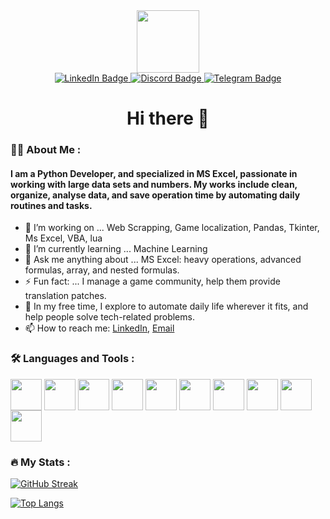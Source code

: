 <div id="header" align="center">
  <img src="https://media.giphy.com/media/M9gbBd9nbDrOTu1Mqx/giphy.gif" width="100"/>
</div>

<div id="badges" align="center">
  <a href="your-linkedin-URL">
    <img src="https://img.shields.io/badge/LinkedIn-blue?style=for-the-badge&logo=linkedin&logoColor=white" alt="LinkedIn Badge"/>
  </a>
  <a href="your-youtube-URL">
    <img src="https://img.shields.io/badge/Discord-blueviolet?style=for-the-badge&logo=discord&logoColor=white" alt="Discord Badge"/>
  </a>
  <a href="your-twitter-URL">
    <img src="https://img.shields.io/badge/Telegram-0088cc?style=for-the-badge&logo=telegram&logoColor=white" alt="Telegram Badge"/>
  </a>
</div>

<h1 align="center">Hi there 👋</h1>
<!--
<div align="center">
  <img src="https://media.giphy.com/media/dWesBcTLavkZuG35MI/giphy.gif" width="600" height="300"/>
</div>
-->

### :man_technologist: About Me :
#### I am a Python Developer, and specialized in MS Excel, passionate in working with large data sets and numbers. My works include clean, organize, analyse data, and save operation time by automating daily routines and tasks.

- 🔭 I’m working on ... Web Scrapping, Game localization, Pandas, Tkinter, Ms Excel, VBA, lua
- 🌱 I’m currently learning ... Machine Learning
- 💬 Ask me anything about ... MS Excel: heavy operations, advanced formulas, array, and nested formulas.
- ⚡ Fun fact: ... I manage a game community, help them provide translation patches.
- 🤾 In my free time, I explore to automate daily life wherever it fits, and help people solve tech-related problems.
- 📫 How to reach me: [LinkedIn](https://www.linkedin.com/in/girupakaran-thivaharan-605491254/), [Email](mailto:giru3091@yahoo.com)

### :hammer_and_wrench: Languages and Tools :
<a href="URL_REDIRECT" target="blank"><img align="center" src="https://img.icons8.com/color/512/python.png" height="50" /></a>
<a href="URL_REDIRECT" target="blank"><img align="center" src="https://img.icons8.com/color/512/ms-excel.png" height="50" /></a>
<a href="URL_REDIRECT" target="blank"><img align="center" src="https://img.icons8.com/color/512/pandas.png" height="50" /></a>
<a href="URL_REDIRECT" target="blank"><img align="center" src="https://img.icons8.com/color/512/numpy.png" height="50" /></a>
<a href="URL_REDIRECT" target="blank"><img align="center" src="https://img.icons8.com/color/512/selenium-test-automation.png" height="50" /></a>
<a href="URL_REDIRECT" target="blank"><img align="center" src="https://img.icons8.com/external-soft-fill-juicy-fish/512/external-sql-coding-and-development-soft-fill-soft-fill-juicy-fish.png" height="50" /></a>
<a href="URL_REDIRECT" target="blank"><img align="center" src="https://img.icons8.com/color/512/postgreesql.png" height="50" /></a>
<a href="URL_REDIRECT" target="blank"><img align="center" src="https://img.icons8.com/color/512/console.png" height="50" /></a>
<a href="URL_REDIRECT" target="blank"><img align="center" src="https://img.icons8.com/nolan/512/lua-language.png" height="50" /></a>
<a href="URL_REDIRECT" target="blank"><img align="center" src="https://img.icons8.com/color/512/amazon-alexa-logo.png" height="50" /></a>




### :fire: My Stats :

[![GitHub Streak](http://github-readme-streak-stats.herokuapp.com?user=Giru-Han&theme=dark&background=000000)](https://git.io/streak-stats)

[![Top Langs](https://github-readme-stats.vercel.app/api/top-langs/?username=Giru-Han&layout=compact&theme=vision-friendly-dark)](https://github.com/anuraghazra/github-readme-stats)

<!--
**Giru-Han/giru-han** is a ✨ _special_ ✨ repository because its `README.md` (this file) appears on your GitHub profile.
- 👯 I’m looking to collaborate on ...
Here are some ideas to get you started:

<div>
  <img src="https://github.com/devicons/devicon/blob/master/icons/java/java-original-wordmark.svg" title="Java" alt="Java" width="40" height="40"/>&nbsp;
  <img src="https://github.com/devicons/devicon/blob/master/icons/react/react-original-wordmark.svg" title="React" alt="React" width="40" height="40"/>&nbsp;
  <img src="https://github.com/devicons/devicon/blob/master/icons/spring/spring-original-wordmark.svg" title="Spring" alt="Spring" width="40" height="40"/>&nbsp;
  <img src="https://github.com/devicons/devicon/blob/master/icons/materialui/materialui-original.svg" title="Material UI" alt="Material UI" width="40" height="40"/>&nbsp;
  <img src="https://github.com/devicons/devicon/blob/master/icons/flutter/flutter-original.svg" title="Flutter" alt="Flutter" width="40" height="40"/>&nbsp;
  <img src="https://github.com/devicons/devicon/blob/master/icons/redux/redux-original.svg" title="Redux" alt="Redux " width="40" height="40"/>&nbsp;
  <img src="https://github.com/devicons/devicon/blob/master/icons/css3/css3-plain-wordmark.svg"  title="CSS3" alt="CSS" width="40" height="40"/>&nbsp;
  <img src="https://github.com/devicons/devicon/blob/master/icons/html5/html5-original.svg" title="HTML5" alt="HTML" width="40" height="40"/>&nbsp;
  <img src="https://github.com/devicons/devicon/blob/master/icons/javascript/javascript-original.svg" title="JavaScript" alt="JavaScript" width="40" height="40"/>&nbsp;
  <img src="https://github.com/devicons/devicon/blob/master/icons/firebase/firebase-plain-wordmark.svg" title="Firebase" alt="Firebase" width="40" height="40"/>&nbsp;
  <img src="https://github.com/devicons/devicon/blob/master/icons/gatsby/gatsby-original.svg" title="Gatsby"  alt="Gatsby" width="40" height="40"/>&nbsp;
  <img src="https://github.com/devicons/devicon/blob/master/icons/mysql/mysql-original-wordmark.svg" title="MySQL"  alt="MySQL" width="40" height="40"/>&nbsp;
  <img src="https://github.com/devicons/devicon/blob/master/icons/nodejs/nodejs-original-wordmark.svg" title="NodeJS" alt="NodeJS" width="40" height="40"/>&nbsp;
  <img src="https://github.com/devicons/devicon/blob/master/icons/amazonwebservices/amazonwebservices-plain-wordmark.svg" title="AWS" alt="AWS" width="40" height="40"/>&nbsp;
  <img src="https://github.com/devicons/devicon/blob/master/icons/git/git-original-wordmark.svg" title="Git" **alt="Git" width="40" height="40"/>
</div>
-->
